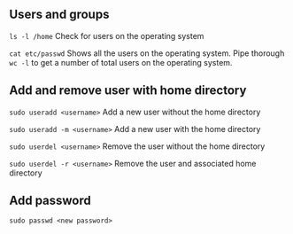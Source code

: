 ## Users and groups

`ls -l /home` Check for users on the operating system

`cat etc/passwd` Shows all the users on the operating system. Pipe thorough `wc -l` to get a number of total users on the operating system.

## Add and remove user with home directory

`sudo useradd <username>` Add a new user without the home directory

`sudo useradd -m <username>` Add a new user with the home directory

`sudo userdel <username>` Remove the user without the home directory

`sudo userdel -r <username>` Remove the user and associated home directory

## Add password

`sudo passwd <new password>`
